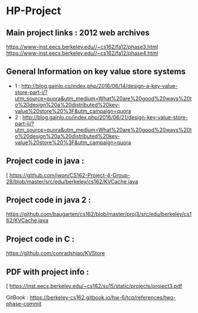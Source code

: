 HP-Project
============

Main project links : 2012 web archives
-------------------------------------------

https://www-inst.eecs.berkeley.edu//~cs162/fa12/phase3.html
https://www-inst.eecs.berkeley.edu//~cs162/fa12/phase4.html


General Information on key value store systems 
-----------------------------------------------


 * 1 : http://blog.gainlo.co/index.php/2016/06/14/design-a-key-value-store-part-i/?utm_source=quora&utm_medium=What%20are%20good%20ways%20to%20design%20a%20distributed%20key-value%20store%20%3F&utm_campaign=quora
 * 2 : http://blog.gainlo.co/index.php/2016/06/21/design-key-value-store-part-ii/?utm_source=quora&utm_medium=What%20are%20good%20ways%20to%20design%20a%20distributed%20key-value%20store%20%3F&utm_campaign=quora


Project code in java : 
-----------------------

[ https://github.com/jwon/CS162-Project-4-Group-28/blob/master/src/edu/berkeley/cs162/KVCache.java


Project code in java 2 :
--------------------------
https://github.com/baugarten/cs162/blob/master/proj3/src/edu/berkeley/cs162/KVCache.java
 
Project code in C : 
---------------------
https://github.com/conradshiao/KVStore

PDF with project info : 
-----------------------------
[ https://inst.eecs.berkeley.edu/~cs162/su15/static/projects/project3.pdf


GitBook : 
https://berkeley-cs162.gitbook.io/hw-6/tcp/references/two-phase-commit
